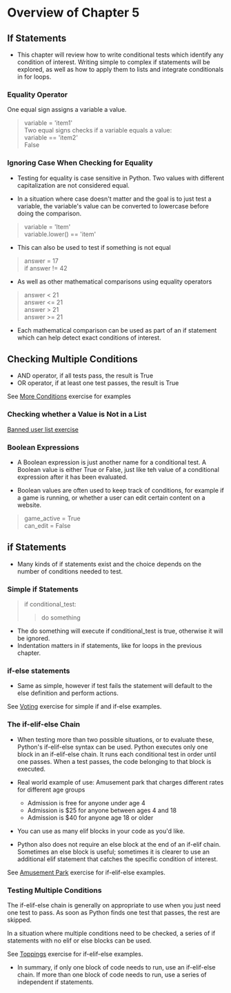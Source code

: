 # Overview of Chapter 5

## If Statements

* This chapter will review how to write conditional tests which identify any condition of interest. Writing simple to complex if statements will be explored, as well as how to apply them to lists and integrate conditionals in for loops.

### Equality Operator 

One equal sign assigns a variable a value.

> variable = 'item1'</br>
Two equal signs checks if a variable equals a value: </br>
> variable == 'item2' </br>
> False

### Ignoring Case When Checking for Equality 

* Testing for equality is case sensitive in Python. Two values with different capitalization are not considered equal. 

* In a situation where case doesn't matter and the goal is to just test a variable, the variable's value can be converted to lowercase before doing the comparison. 

> variable = 'Item'</br>
> variable.lower() == 'item'

* This can also be used to test if something is not equal</br>
> answer = 17</br>
> if answer != 42</br>

* As well as other mathematical comparisons using equality operators 
> answer < 21</br>
> answer <= 21</br>
> answer > 21</br>
> answer >= 21

* Each mathematical comparison can be used as part of an if statement which can help detect exact conditions of interest.


## Checking Multiple Conditions 

* AND operator, if all tests pass, the result is True
* OR operator, if at least one test passes, the result is True

See [More Conditions](../exercises/5-2_more_con_tests.py) exercise for examples

### Checking whether a Value is Not in a List

[Banned user list exercise](../exercises/2_banned_users.py)

### Boolean Expressions

* A Boolean expression is just another name for a conditional test. A Boolean value is either True or False, just like teh value of a conditional expression after it has been evaluated.

* Boolean values are often used to keep track of conditions, for example if a game is running, or whether a user can edit certain content on a website.

>game_active = True</br>
>can_edit = False


## if Statements 

* Many kinds of if statements exist and the choice depends on the number of conditions needed to test. 

### Simple if Statements

> if conditional_test:</br>
> > do something

* The do something will execute if conditional_test is true, otherwise it will be ignored.
* Indentation matters in if statements, like for loops in the previous chapter.

### if-else statements

* Same as simple, however if test fails the statement will default to the else definition and perform actions.

See [Voting](../exercises/3_voting.py) exercise for simple if and if-else examples.

### The if-elif-else Chain

* When testing more than two possible situations, or to evaluate these, Python's if-elif-else syntax can be used. Python executes only one block in an if-elif-else chain. It runs each conditional test in order until one passes. When a test passes, the code belonging to that block is executed.

* Real world example of use: Amusement park that charges different rates for different age groups
  * Admission is free for anyone under age 4 
  * Admission is $25 for anyone between ages 4 and 18
  * Admission is $40 for anyone age 18 or older

* You can use as many elif blocks in your code as you'd like. 

* Python also does not require an else block at the end of an if-elif chain. Sometimes an else block is useful; sometimes it is clearer to use an additional elif statement that catches the specific condition of interest. 

See [Amusement Park](../exercises/4_amusement_park.py) exercise for if-elif-else examples. 

### Testing Multiple Conditions 

The if-elif-else chain is generally on appropriate to use when you just need one test to pass. As soon as Python finds one test that passes, the rest are skipped. 

In a situation where multiple conditions need to be checked, a series of if statements with no elif or else blocks can be used. 

See [Toppings](../exercises/5-0_toppings.py) exercise for if-elif-else examples. 

* In summary, if only one block of code needs to run, use an if-elif-else chain. If more than one block of code needs to run, use a series of independent if statements.